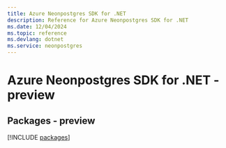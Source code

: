```yaml
---
title: Azure Neonpostgres SDK for .NET
description: Reference for Azure Neonpostgres SDK for .NET
ms.date: 12/04/2024
ms.topic: reference
ms.devlang: dotnet
ms.service: neonpostgres
---
```

# Azure Neonpostgres SDK for .NET - preview
## Packages - preview
[!INCLUDE [packages](neonpostgres-index.md)]